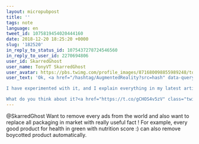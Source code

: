 ```yaml
---
layout: micropubpost
title: ''
tags: note
language: en
tweet_id: 1075819454020444160
date: 2018-12-20 18:25:20 +0000
slug: '182520'
in_reply_to_status_id: 1075437278724546560
in_reply_to_user_id: 2270694806
user_id: SkarredGhost
user_name: TonyVT SkarredGhost
user_avatar: https://pbs.twimg.com/profile_images/871680098855989248/tqvX9m4a.jpg
user_text: 'Ok, <a href="/hashtag/AugmentedReality?src=hash" data-query-source="hashtag_click" class="twitter-hashtag pretty-link js-nav" dir="ltr"><s>#</s><b>AugmentedReality</b></a> is cool, but what about <a href="/hashtag/DiminishedReality?src=hash" data-query-source="hashtag_click" class="twitter-hashtag pretty-link js-nav" dir="ltr"><s>#</s><b>DiminishedReality</b></a>? Making real objects disappear inside a headset is incredibly cool!

I have experimented with it, and I explain everything in my latest article: <a href="https://t.co/2tWRQmjp27" rel="nofollow noopener" dir="ltr" data-expanded-url="https://skarredghost.com/2018/12/19/what-is-mediated-reality-and-how-i-experimented-with-it-on-the-vive-focus/" class="twitter-timeline-link" target="_blank" title="https://skarredghost.com/2018/12/19/what-is-mediated-reality-and-how-i-experimented-with-it-on-the-vive-focus/"><span class="tco-ellipsis"></span><span class="invisible">https://</span><span class="js-display-url">skarredghost.com/2018/12/19/wha</span><span class="invisible">t-is-mediated-reality-and-how-i-experimented-with-it-on-the-vive-focus/</span><span class="tco-ellipsis"><span class="invisible"> </span>…</span></a> 

What do you think about it?<a href="https://t.co/gCHOS4v5zV" class="twitter-timeline-link u-hidden" data-pre-embedded="true" dir="ltr">pic.twitter.com/gCHOS4v5zV</a>'
---
```

@SkarredGhost Want to remove every ads from the world and also want to replace all packaging in market with really useful fact ! For example, every good product for health in green with nutrition score :) can also remove boycotted product automatically.
